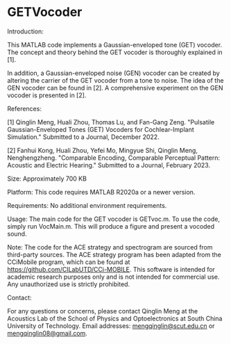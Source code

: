 # GETVocoder

Introduction:

This MATLAB code implements a Gaussian-enveloped tone (GET) vocoder. The concept and theory behind the GET vocoder is thoroughly explained in [1].

In addition, a Gaussian-enveloped noise (GEN) vocoder can be created by altering the carrier of the GET vocoder from a tone to noise. The idea of the GEN vocoder can be found in [2]. A comprehensive experiment on the GEN vocoder is presented in [2].

References:

[1] Qinglin Meng, Huali Zhou, Thomas Lu, and Fan-Gang Zeng. "Pulsatile Gaussian-Enveloped Tones (GET) Vocoders for Cochlear-Implant Simulation." Submitted to a Journal, December 2022.

[2] Fanhui Kong, Huali Zhou, Yefei Mo, Mingyue Shi, Qinglin Meng, Nenghengzheng. "Comparable Encoding, Comparable Perceptual Pattern: Acoustic and Electric Hearing." Submitted to a Journal, February 2023.

Size: Approximately 700 KB

Platform: This code requires MATLAB R2020a or a newer version.

Requirements: No additional environment requirements.

Usage: The main code for the GET vocoder is GETvoc.m. To use the code, simply run VocMain.m. This will produce a figure and present a vocoded sound.

Note: The code for the ACE strategy and spectrogram are sourced from third-party sources. The ACE strategy program has been adapted from the CCiMobile program, which can be found at https://github.com/CILabUTD/CCi-MOBILE. 
This software is intended for academic research purposes only and is not intended for commercial use. Any unauthorized use is strictly prohibited.

Contact:

For any questions or concerns, please contact Qinglin Meng at the Acoustics Lab of the School of Physics and Optoelectronics at South China University of Technology. Email addresses: mengqinglin@scut.edu.cn or mengqinglin08@gmail.com.
